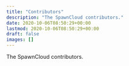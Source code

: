 ```yaml
---
title: "Contributors"
description: "The SpawnCloud contributors."
date: 2020-10-06T08:50:29+00:00
lastmod: 2020-10-06T08:50:29+00:00
draft: false
images: []
---
```


The SpawnCloud contributors.
